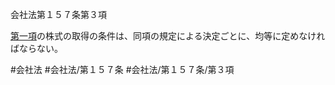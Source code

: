 会社法第１５７条第３項

[第一項](会社法＿＿＿＿第１５７条第１項)の株式の取得の条件は、同項の規定による決定ごとに、均等に定めなければならない。

#会社法
#会社法/第１５７条
#会社法/第１５７条/第３項
